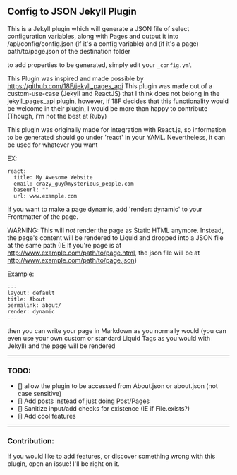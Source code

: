 ## Config to JSON Jekyll Plugin

This is a Jekyll plugin which will generate a JSON file of select configuration variables, along with Pages and output it into /api/config/config.json (if it's a config variable) and (if it's a page) path/to/page.json of the destination folder

to add properties to be generated, simply edit your `_config.yml`

This Plugin was inspired and made possible by https://github.com/18F/jekyll_pages_api
  This plugin was made out of a custom-use-case (Jekyll and ReactJS) that I think does not belong in the jekyll_pages_api plugin,
  however, if 18F decides that this functionality would be welcome in their plugin, I would be more than happy to contribute (Though, i'm not the best at Ruby)

This plugin was originally made for integration with React.js, so information to be generated should go under 'react' in your YAML. Nevertheless, it can be used for whatever you want

EX:

```
react:
  title: My Awesome Website
  email: crazy_guy@mysterious_people.com
  baseurl: ""
  url: www.example.com
```


If you want to make a page dynamic, add 'render: dynamic' to your Frontmatter of the page.

WARNING: This will *not* render the page as Static HTML anymore. Instead, the page's content will be rendered to Liquid and dropped into a JSON file at the same path (IE If you're page is at http://www.example.com/path/to/page.html, the json file will be at http://www.example.com/path/to/page.json)


Example:

```
---
layout: default
title: About
permalink: about/
render: dynamic
---
```

then you can write your page in Markdown as you normally would (you can even use your own custom or standard Liquid Tags as you would with Jekyll) and the page will be rendered



---

### TODO:
 - [] allow the plugin to be accessed from About.json or about.json (not case sensitive)
 - [] Add posts instead of just doing Post/Pages
 - [] Sanitize input/add checks for existence (IE if File.exists?)
 - [] Add cool features


---
### Contribution:
If you would like to add features, or discover something wrong with this plugin, open an issue! I'll be right on it.
